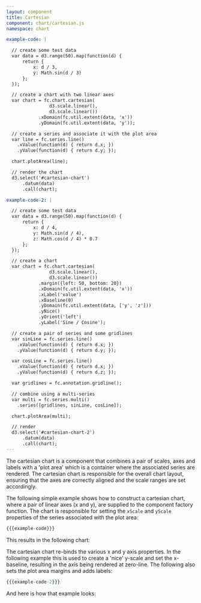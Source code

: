 ```yaml
---
layout: component
title: Cartesian
component: chart/cartesian.js
namespace: chart

example-code: |

  // create some test data
  var data = d3.range(50).map(function(d) {
      return {
          x: d / 3,
          y: Math.sin(d / 3)
      };
  });

  // create a chart with two linear axes
  var chart = fc.chart.cartesian(
                d3.scale.linear(),
                d3.scale.linear())
            .xDomain(fc.util.extent(data, 'x'))
            .yDomain(fc.util.extent(data, 'y'));

  // create a series and associate it with the plot area
  var line = fc.series.line()
    .xValue(function(d) { return d.x; })
    .yValue(function(d) { return d.y; });

  chart.plotArea(line);

  // render the chart
  d3.select('#cartesian-chart')
      .datum(data)
      .call(chart);

example-code-2: |

  // create some test data
  var data = d3.range(50).map(function(d) {
      return {
          x: d / 4,
          y: Math.sin(d / 4),
          z: Math.cos(d / 4) * 0.7
      };
  });

  // create a chart
  var chart = fc.chart.cartesian(
                d3.scale.linear(),
                d3.scale.linear())
            .margin({left: 50, bottom: 20})
            .xDomain(fc.util.extent(data, 'x'))
            .xLabel('value')
            .xBaseline(0)
            .yDomain(fc.util.extent(data, ['y', 'z']))
            .yNice()
            .yOrient('left')
            .yLabel('Sine / Cosine');

  // create a pair of series and some gridlines
  var sinLine = fc.series.line()
    .xValue(function(d) { return d.x; })
    .yValue(function(d) { return d.y; });

  var cosLine = fc.series.line()
    .xValue(function(d) { return d.x; })
    .yValue(function(d) { return d.z; });

  var gridlines = fc.annotation.gridline();

  // combine using a multi-series
  var multi = fc.series.multi()
    .series([gridlines, sinLine, cosLine]);

  chart.plotArea(multi);

  // render
  d3.select('#cartesian-chart-2')
      .datum(data)
      .call(chart);
---
```


The cartesian chart is a component that combines a pair of scales, axes and labels with a 'plot area' which is a container where the associated series are rendered. The cartesian chart is responsible for the overall chart layout, ensuring that the axes are correctly aligned and the scale ranges are set accordingly.

The following simple example shows how to construct a cartesian chart, where a pair of linear axes (x and y), are supplied to the component factory function. The chart is responsible for setting the `xScale` and `yScale` properties of the series associated with the plot area:

```js
{{{example-code}}}
```

This results in the following chart:

<div id="cartesian-chart"> </div>
<script type="text/javascript">
(function() {
  {{{example-code}}}
}());
</script>

The cartesian chart re-binds the various x and y axis properties. In the following example this is used to create a 'nice' y-scale and set the x-baseline, resulting in the axis being rendered at zero-line. The following also sets the plot area margins and adds labels: 

```js
{{{example-code-2}}}
```

And here is how that example looks:

<div id="cartesian-chart-2" style="height: 250px; width: 400px;"> </div>
<script type="text/javascript">
(function() {
  {{{example-code-2}}}
}());
</script>

